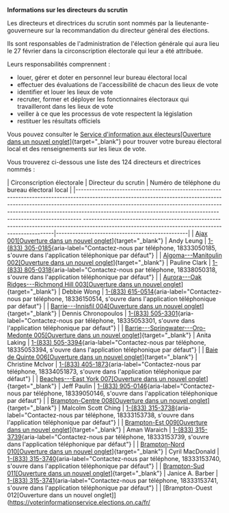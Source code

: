 ﻿**Informations sur les directeurs du scrutin**

Les directeurs et directrices du scrutin sont nommés par la lieutenante-gouverneure sur la recommandation du directeur général des élections.

Ils sont responsables de l'administration de l'élection générale qui aura lieu le 27 février dans la circonscription électorale qui leur a été attribuée.

Leurs responsabilités comprennent :

-   louer, gérer et doter en personnel leur bureau électoral local
-   effectuer des évaluations de l'accessibilité de chacun des lieux de vote
-   identifier et louer les lieux de vote
-   recruter, former et déployer les fonctionnaires électoraux qui travailleront dans les lieux de vote
-   veiller à ce que les processus de vote respectent la législation
-   restituer les résultats officiels

Vous pouvez consulter le [Service d'information aux électeurs[Ouverture dans un nouvel onglet]](https://voterinformationservice.elections.on.ca/fr/election/search?mode=electoralDistrict){target="_blank"} pour trouver votre bureau électoral local et des renseignements sur les lieux de vote.

Vous trouverez ci-dessous une liste des 124 directeurs et directrices nommés :

| Circonscription électorale                                                                                                                                                                                                                                                                     | Directeur du scrutin        | Numéro de téléphone du bureau électoral local |
|---------------------------------------------------------------------------------------------------------------------------------------------------------------------------------------------------------------------------------------------------------------------------------------------- --------------------------- -------------------------------------------------------------------------------------------------------------------------------------------------|------------------------------------------------|
| [Ajax 001[Ouverture dans un nouvel onglet]](https://voterinformationservice.elections.on.ca/fr/election/10--lection-g-n-rale-27-f-vr-2025/1-ajax?tab=returningOffice){target="_blank"}                                                                                               | Andy Leung                  | [1-(833) 305-0185](tel:18333050185){aria-label="Contactez-nous par téléphone, 18333050185, s'ouvre dans l'application téléphonique par défaut"} |
| [Algoma---Manitoulin 002[Ouverture dans un nouvel onglet]](https://voterinformationservice.elections.on.ca/fr/election/10--lection-g-n-rale-27-f-vr-2025/2-algoma-manitoulin?tab=returningOffice){target="_blank"}                                                                   | Pauline Clark               | [1-(833) 805-0318](tel:18338050318){aria-label="Contactez-nous par téléphone, 18338050318, s'ouvre dans l'application téléphonique par défaut"} |
| [Aurora---Oak Ridges---Richmond Hill 003[Ouverture dans un nouvel onglet]](https://voterinformationservice.elections.on.ca/fr/election/10--lection-g-n-rale-27-f-vr-2025/3-aurora-oak-ridges-richmond-hill?tab=returningOffice){target="_blank"}                                     | Debbie Wong                 | [1-(833) 615-0514](tel:18336150514){aria-label="Contactez-nous par téléphone, 18336150514, s'ouvre dans l'application téléphonique par défaut"} |
| [Barrie---Innisfil 004[Ouverture dans un nouvel onglet]](https://voterinformationservice.elections.on.ca/fr/election/10--lection-g-n-rale-27-f-vr-2025/4-barrie-innisfil?tab=returningOffice){target="_blank"}                                                                       | Dennis Chronopoulos         | [1-(833) 505-3301](tel:18335053301){aria-label="Contactez-nous par téléphone, 18335053301, s'ouvre dans l'application téléphonique par défaut"} |
| [Barrie---Springwater---Oro-Medonte 005[Ouverture dans un nouvel onglet]](https://voterinformationservice.elections.on.ca/fr/election/10--lection-g-n-rale-27-f-vr-2025/5-barrie-springwater-oro-medonte?tab=returningOffice){target="_blank"}                                       | Anita Laking                | [1-(833) 505-3394](tel:18335053394){aria-label="Contactez-nous par téléphone, 18335053394, s'ouvre dans l'application téléphonique par défaut"} |
| [Baie de Quinte 006[Ouverture dans un nouvel onglet]](https://voterinformationservice.elections.on.ca/fr/election/10--lection-g-n-rale-27-f-vr-2025/6-baie-de-quinte?tab=returningOffice){target="_blank"}                                                                           | Christine McIvor            | [1-(833) 405-1873](tel:18334051873){aria-label="Contactez-nous par téléphone, 18334051873, s'ouvre dans l'application téléphonique par défaut"} |
| [Beaches---East York 007[Ouverture dans un nouvel onglet]](https://voterinformationservice.elections.on.ca/fr/election/10--lection-g-n-rale-27-f-vr-2025/7-beaches-east-york?tab=returningOffice){target="_blank"}                                                                   | Jeff Paulin                 | [1-(833) 905-0146](tel:18339050146){aria-label="Contactez-nous par téléphone, 18339050146, s'ouvre dans l'application téléphonique par défaut"} |
| [Brampton-Centre 008[Ouverture dans un nouvel onglet]](https://voterinformationservice.elections.on.ca/fr/election/10--lection-g-n-rale-27-f-vr-2025/8-brampton-centre?tab=returningOffice){target="_blank"}                                                                         | Malcolm Scott Ching         | [1-(833) 315-3738](tel:18333153738){aria-label="Contactez-nous par téléphone, 18333153738, s'ouvre dans l'application téléphonique par défaut"} |
| [Brampton-Est 009[Ouverture dans un nouvel onglet]](https://voterinformationservice.elections.on.ca/fr/election/10--lection-g-n-rale-27-f-vr-2025/9-brampton-est?tab=returningOffice){target="_blank"}                                                                               | Aman Waraich                | [1-(833) 315-3739](tel:18333153739){aria-label="Contactez-nous par téléphone, 18333153739, s'ouvre dans l'application téléphonique par défaut"} |
| [Brampton-Nord 010[Ouverture dans un nouvel onglet]](https://voterinformationservice.elections.on.ca/fr/election/10--lection-g-n-rale-27-f-vr-2025/10-brampton-nord?tab=returningOffice){target="_blank"}                                                                            | Cyril MacDonald             | [1-(833) 315-3740](tel:18333153740){aria-label="Contactez-nous par téléphone, 18333153740, s'ouvre dans l'application téléphonique par défaut"} |
| [Brampton-Sud 011[Ouverture dans un nouvel onglet]](https://voterinformationservice.elections.on.ca/fr/election/10--lection-g-n-rale-27-f-vr-2025/11-brampton-sud?tab=returningOffice){target="_blank"}                                                                              | Janice A. Barber            | [1-(833) 315-3741](tel:18333153741){aria-label="Contactez-nous par téléphone, 18333153741, s'ouvre dans l'application téléphonique par défaut"} |
| [Brampton-Ouest 012[Ouverture dans un nouvel onglet]](https://voterinformationservice.elections.on.ca/fr/
